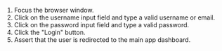 1. Focus the browser window.
2. Click on the username input field and type a valid username or email.
3. Click on the password input field and type a valid password.
4. Click the "Login" button.
5. Assert that the user is redirected to the main app dashboard.